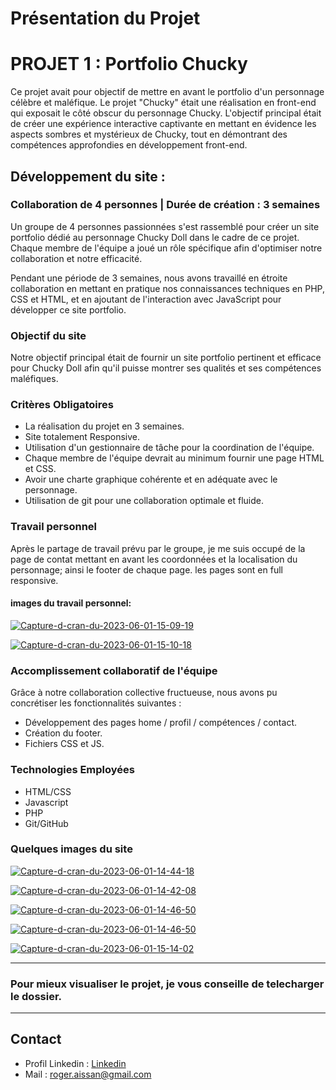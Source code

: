 # Présentation du Projet

# PROJET 1 : Portfolio Chucky

Ce projet avait pour objectif de mettre en avant le portfolio d'un personnage célèbre et maléfique. Le projet "Chucky" était une réalisation en front-end qui exposait le côté obscur du personnage Chucky. L'objectif principal était de créer une expérience interactive captivante en mettant en évidence les aspects sombres et mystérieux de Chucky, tout en démontrant des compétences approfondies en développement front-end.

## Développement du site :

### Collaboration de 4 personnes | Durée de création : 3 semaines

Un groupe de 4 personnes passionnées s'est rassemblé pour créer un site portfolio dédié au personnage Chucky Doll dans le cadre de ce projet. Chaque membre de l'équipe a joué un rôle spécifique afin d'optimiser notre collaboration et notre efficacité.

Pendant une période de 3 semaines, nous avons travaillé en étroite collaboration en mettant en pratique nos connaissances techniques en PHP, CSS et HTML, et en ajoutant de l'interaction avec JavaScript pour développer ce site portfolio.

### Objectif du site
Notre objectif principal était de fournir un site portfolio pertinent et efficace pour Chucky Doll afin qu'il puisse montrer ses qualités et ses compétences maléfiques.

### Critères Obligatoires
* La réalisation du projet en 3 semaines.
* Site totalement Responsive.
* Utilisation d'un gestionnaire de tâche pour la coordination de l'équipe.
* Chaque membre de l'équipe devrait au minimum fournir une page HTML et CSS.
* Avoir une charte graphique cohérente et en adéquate avec le personnage.
* Utilisation de git pour une collaboration optimale et fluide.

### Travail personnel
Après le partage de travail prévu par le groupe, je me suis occupé de la page de contat mettant en avant les coordonnées et la localisation du personnage; ainsi le footer de chaque page. les pages sont en full responsive.
#### images du travail personnel:

<a href="https://ibb.co/wpwh81d"><img src="https://i.ibb.co/qmWYhwD/Capture-d-cran-du-2023-06-01-15-09-19.png" alt="Capture-d-cran-du-2023-06-01-15-09-19" border="0"></a>

<a href="https://ibb.co/CBQMwXy"><img src="https://i.ibb.co/8M9dmRw/Capture-d-cran-du-2023-06-01-15-10-18.png" alt="Capture-d-cran-du-2023-06-01-15-10-18" border="0"></a>

### Accomplissement collaboratif de l'équipe
Grâce à notre collaboration collective fructueuse, nous avons pu concrétiser les fonctionnalités suivantes :

* Développement des pages home / profil / compétences / contact.
* Création du footer.
* Fichiers CSS et JS.
### Technologies Employées
* HTML/CSS
* Javascript
* PHP
* Git/GitHub

### Quelques images du site
<a href="https://imgbb.com/"><img src="https://i.ibb.co/d68fc3w/Capture-d-cran-du-2023-06-01-14-44-18.png" alt="Capture-d-cran-du-2023-06-01-14-44-18" border="0"></a>

<a href="https://ibb.co/4RyTD5n"><img src="https://i.ibb.co/d4923zw/Capture-d-cran-du-2023-06-01-14-42-08.png" alt="Capture-d-cran-du-2023-06-01-14-42-08" border="0"></a>

<a href="https://ibb.co/Ldf6j7m"><img src="https://i.ibb.co/zVwb9vp/Capture-d-cran-du-2023-06-01-14-46-50.png" alt="Capture-d-cran-du-2023-06-01-14-46-50" border="0"></a>

<a href="https://ibb.co/Ldf6j7m"><img src="https://i.ibb.co/zVwb9vp/Capture-d-cran-du-2023-06-01-14-46-50.png" alt="Capture-d-cran-du-2023-06-01-14-46-50" border="0"></a>

<a href="https://ibb.co/kQX1bk1"><img src="https://i.ibb.co/xJ6H9PH/Capture-d-cran-du-2023-06-01-15-14-02.png" alt="Capture-d-cran-du-2023-06-01-15-14-02" border="0"></a>

___
### Pour mieux visualiser le projet, je vous conseille de telecharger le dossier.
___

## Contact
* Profil Linkedin : [Linkedin](https://www.linkedin.com/in/roger-aissan/)
* Mail : roger.aissan@gmail.com




